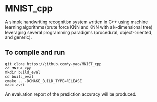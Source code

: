 # MNIST_cpp

A simple handwriting recognition system written in C++ using machine learning algorithms (brute force KNN and KNN with a k-dimensional tree) leveraging several programming paradigms (procedural, object-oriented, and generic).

## To compile and run
```
git clone https://github.com/y-yao/MNIST_cpp
cd MNIST_cpp
mkdir build_eval
cd build_eval
cmake .. -DCMAKE_BUILD_TYPE=RELEASE
make eval
```
An evaluation report of the prediction accuracy will be produced.

